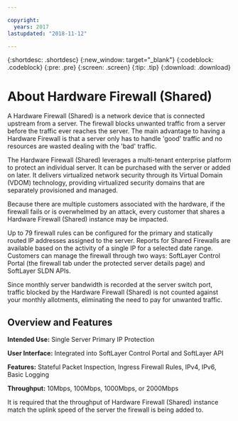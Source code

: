 ```yaml
---

copyright:
  years: 2017
lastupdated: "2018-11-12"

---
```


{:shortdesc: .shortdesc}
{:new_window: target="_blank"}
{:codeblock: .codeblock}
{:pre: .pre}
{:screen: .screen}
{:tip: .tip}
{:download: .download}

# About Hardware Firewall (Shared)

A Hardware Firewall (Shared) is a network device that is connected upstream from a server. The firewall blocks unwanted traffic from a server before the traffic ever reaches the server. The main advantage to having a Hardware Firewall is that a server only has to handle 'good' traffic and no resources are wasted dealing with the 'bad' traffic. 

The Hardware Firewall (Shared) leverages a multi-tenant enterprise platform to protect an individual server.  It can be purchased with the server or added on later.  It delivers virtualized network security through its Virtual Domain (VDOM) technology, providing virtualized security domains that are separately provisioned and managed.  

Because there are multiple customers associated with the hardware, if the firewall fails or is overwhelmed by an attack, every customer that shares a Hardware Firewall (Shared) instance may be impacted. 

Up to 79 firewall rules can be configured for the primary and statically routed IP addresses assigned to the server. Reports for Shared Firewalls are available based on the activity of a single IP for a selected date range.
Customers can manage the firewall through two ways: SoftLayer Control Portal (the firewall tab under the protected server details page) and SoftLayer SLDN APIs.

Since monthly server bandwidth is recorded at the server switch port, traffic blocked by the Hardware Firewall (Shared) is not counted against your monthly allotments, eliminating the need to pay for unwanted traffic.

## Overview and Features

**Intended Use:** Single Server Primary IP Protection

**User Interface:** Integrated into SoftLayer Control Portal and SoftLayer API

**Features:** Stateful Packet Inspection, Ingress Firewall Rules, IPv4, IPv6, Basic Logging

**Throughput:** 10Mbps, 100Mbps, 1000Mbps, or 2000Mbps 

It is required that the throughput of Hardware Firewall (Shared) instance match the uplink speed of the server the firewall is being added to.